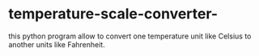 # temperature-scale-converter-
this python program allow to convert one temperature unit like Celsius  to another units like Fahrenheit.
